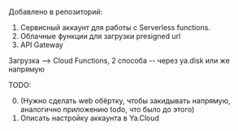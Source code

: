 Добавлено в репозиторий:

1. Сервисный аккаунт для работы с Serverless functions.
2. Облачные функции для загрузки presigned url
3. API Gateway

Загрузка --> Cloud Functions, 2 способа -- через ya.disk или же напрямую


TODO:

0. (Нужно сделать web обёртку, чтобы закидывать напрямую, аналогично приложению todo, что было до этого)
1. Описать настройку аккаунта в Ya.Cloud
